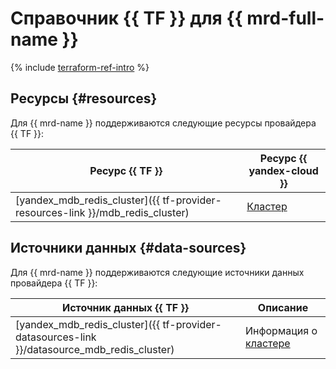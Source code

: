 # Справочник {{ TF }} для {{ mrd-full-name }}

{% include [terraform-ref-intro](../_includes/terraform-ref-intro.md) %}

## Ресурсы {#resources}

Для {{ mrd-name }} поддерживаются следующие ресурсы провайдера {{ TF }}:

| **Ресурс {{ TF }}** | **Ресурс {{ yandex-cloud }}** |
| --- | --- |
| [yandex_mdb_redis_cluster]({{ tf-provider-resources-link }}/mdb_redis_cluster) | [Кластер](./concepts/index.md) |

## Источники данных {#data-sources}

Для {{ mrd-name }} поддерживаются следующие источники данных провайдера {{ TF }}:

| **Источник данных {{ TF }}** | **Описание** |
| --- | --- |
| [yandex_mdb_redis_cluster]({{ tf-provider-datasources-link }}/datasource_mdb_redis_cluster) | Информация о [кластере](./concepts/index.md) |